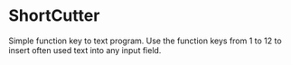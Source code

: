 # ShortCutter
Simple function key to text program.
Use the function keys from 1 to 12 to insert often used text into any input field.
